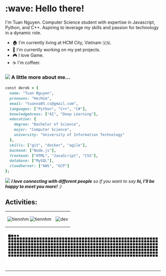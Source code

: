 <h1 align="left" id="macropower-title">:wave: Hello there! 
</h1>
<p align="left">
</p>
I'm Tuan Nguyen. Computer Science student with expertise in Javascript, Python, and C++. Aspiring to leverage my skills and passion for technology in a dynamic role.

- :house: I'm currently living at HCM City, Vietnam 🇻🇳.
- :dart: I'm currently working on my pet projects.
- :video_game: I love Game.
- :coffee: I'm coffeer.

### <img src="https://media.giphy.com/media/VgCDAzcKvsR6OM0uWg/giphy.gif" width="50"> A little more about me...  

```ruby
const derek = {
  name: "Tuan Nguyen",
  pronouns: "He/Him",
  email: "tuanna05.cs@gmail.com",
  languages: ["Python", "C++", "C#"],
  knowledgeAreas: ["AI", "Deep Learning"],
  education: {
    degree: "Bachelor of Science",
    major: "Computer Science",
    university: "University of Information Technology"
  },
  skills: ["git", "docker", "agile"],
  backend: ["Node.js"],
  frontend: ["HTML", "JavaScript", "CSS"],
  database: ["MySQL"],
  cloudServer: ["AWS", "GCP"]
};
```

<img src="https://media.giphy.com/media/LnQjpWaON8nhr21vNW/giphy.gif" width="60"> <em><b>I love connecting with different people</b> so if you want to say <b>hi, I'll be happy to meet you more!</b> :)</em>
## Activities:

<table style="width:100%;">
  <tr>
    <td>
      <img src="https://github-readme-stats.vercel.app/api/top-langs/?username=phucnt2002&bg_color=FFFFFF00&text_color=179fa3&layout=compact&hide=CSS&langs_count=10&custom_title=Top%20programing%20languages%20%20used" alt="tiennhm" width="100%"/>
      <img src="https://github-readme-stats.vercel.app/api?username=phucnt2002&bg_color=FFFFFF00&text_color=179fa3&show_icons=true&count_private=true&include_all_commits=true&custom_title=Activities%20on%20Github" alt="tiennhm" width="100%"/>
    </td>
    <td>
      <p align="center"> 
        <img src="https://cdn.dribbble.com/users/1059583/screenshots/4171367/coding-freak.gif" alt="dev" width="100%"/>
      </p>
    </td>
  </tr>
</table>
<picture>
  <source media="(prefers-color-scheme: dark)" srcset="https://raw.githubusercontent.com/anhtuan512002/anhtuan512002/output/github-contribution-grid-snake-dark.svg">
  <source media="(prefers-color-scheme: light)" srcset="https://raw.githubusercontent.com/anhtuan512002/anhtuan512002/output/github-contribution-grid-snake.svg">
  <img alt="github contribution grid snake animation" src="https://raw.githubusercontent.com/anhtuan512002/anhtuan512002/output/github-contribution-grid-snake.svg">
</picture>


---
